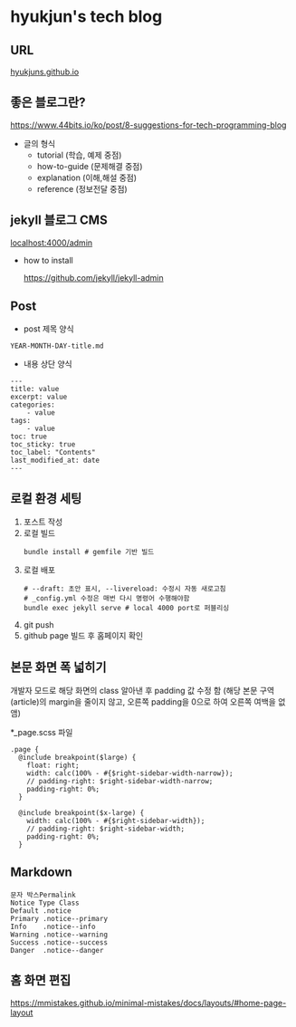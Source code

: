 # hyukjun's tech blog
## URL
[hyukjuns.github.io](https://hyukjuns.github.io)

## 좋은 블로그란?
https://www.44bits.io/ko/post/8-suggestions-for-tech-programming-blog
- 글의 형식
  - tutorial (학습, 예제 중점)
  - how-to-guide (문제해결 중점)
  - explanation (이해,해설 중점)
  - reference (정보전달 중점)
## jekyll 블로그 CMS
[localhost:4000/admin](localhost:4000/admin)
- how to install
  
  https://github.com/jekyll/jekyll-admin

## Post
- post 제목 양식
```
YEAR-MONTH-DAY-title.md
```
- 내용 상단 양식
```
---
title: value
excerpt: value
categories:
    - value
tags:
    - value
toc: true
toc_sticky: true
toc_label: "Contents"
last_modified_at: date
---
```
## 로컬 환경 세팅
1. 포스트 작성
2. 로컬 빌드
    ```
    bundle install # gemfile 기반 빌드
    ```
3. 로컬 배포
    ```
    # --draft: 초안 표시, --livereload: 수정시 자동 새로고침
    # _config.yml 수정은 매번 다시 명령어 수행해야함
    bundle exec jekyll serve # local 4000 port로 퍼블리싱
    ```
3. git push
4. github page 빌드 후 홈페이지 확인


## 본문 화면 폭 넓히기
개발자 모드로 해당 화면의 class 알아낸 후 padding 값 수정 함
(해당 본문 구역(article)의 margin을 줄이지 않고, 오른쪽 padding을 0으로 하여 오른쪽 여백을 없앰)

*_page.scss 파일
```
.page {
  @include breakpoint($large) {
    float: right;
    width: calc(100% - #{$right-sidebar-width-narrow});
    // padding-right: $right-sidebar-width-narrow;
    padding-right: 0%;
  }

  @include breakpoint($x-large) {
    width: calc(100% - #{$right-sidebar-width});
    // padding-right: $right-sidebar-width;
    padding-right: 0%;
  }
```
## Markdown
```
문자 박스Permalink
Notice Type	Class
Default	.notice
Primary	.notice--primary
Info	.notice--info
Warning	.notice--warning
Success	.notice--success
Danger	.notice--danger
```
## 홈 화면 편집
https://mmistakes.github.io/minimal-mistakes/docs/layouts/#home-page-layout